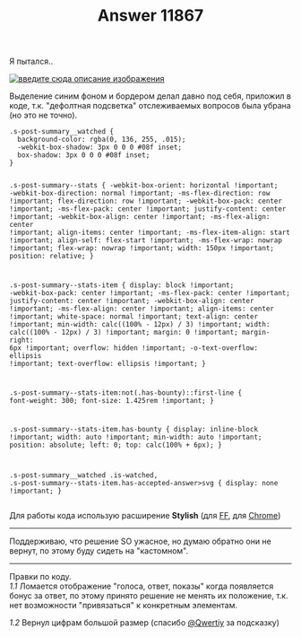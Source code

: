﻿---
title: "Answer 11867"
se.owner.user_id: 221218
se.owner.display_name: "De.Minov"
se.owner.link: "https://ru.meta.stackoverflow.com/users/221218/de-minov"
se.answer_id: 11867
se.question_id: 11866
se.post_type: answer
se.is_accepted: False
---
<p>Я пытался..</p>
<p><a href="https://i.stack.imgur.com/i4y5o.png" rel="nofollow noreferrer"><img src="https://i.stack.imgur.com/i4y5o.png" alt="введите сюда описание изображения" /></a></p>
<p>Выделение синим фоном и бордером делал давно под себя, приложил в коде, т.к. &quot;дефолтная подсветка&quot; отслеживаемых вопросов была убрана (но это не точно).</p>
<p><div class="snippet" data-lang="js" data-hide="true" data-console="false" data-babel="false">
<div class="snippet-code snippet-currently-hidden">
<pre class="snippet-code-css lang-css prettyprint-override"><code>.s-post-summary__watched {
  background-color: rgba(0, 136, 255, .015);
  -webkit-box-shadow: 3px 0 0 0 #08f inset;
  box-shadow: 3px 0 0 0 #08f inset;
}

.s-post-summary--stats {
  -webkit-box-orient: horizontal !important;
  -webkit-box-direction: normal !important;
  -ms-flex-direction: row !important;
  flex-direction: row !important;
  -webkit-box-pack: center !important;
  -ms-flex-pack: center !important;
  justify-content: center !important;
  -webkit-box-align: center !important;
  -ms-flex-align: center !important;
  align-items: center !important;
  -ms-flex-item-align: start !important;
  align-self: flex-start !important;
  -ms-flex-wrap: nowrap !important;
  flex-wrap: nowrap !important;
  width: 150px !important;
  position: relative;
}

.s-post-summary--stats-item {
  display: block !important;
  -webkit-box-pack: center !important;
  -ms-flex-pack: center !important;
  justify-content: center !important;
  -webkit-box-align: center !important;
  -ms-flex-align: center !important;
  align-items: center !important;
  white-space: normal !important;
  text-align: center !important;
  min-width: calc((100% - 12px) / 3) !important;
  width: calc((100% - 12px) / 3) !important;
  margin: 0 !important;
  margin-right: 6px !important;
  overflow: hidden !important;
  -o-text-overflow: ellipsis !important;
  text-overflow: ellipsis !important;
}

.s-post-summary--stats-item:not(.has-bounty)::first-line {
  font-weight: 300;
  font-size: 1.425rem !important;
}

.s-post-summary--stats-item.has-bounty {
  display: inline-block !important;
  width: auto !important;
  min-width: auto !important;
  position: absolute;
  left: 0;
  top: calc(100% + 6px);
}

.s-post-summary__watched .is-watched,
.s-post-summary--stats-item.has-accepted-answer&gt;svg {
  display: none !important;
}</code></pre>
</div>
</div>
</p>
<p>Для работы кода использую расширение <strong>Stylish</strong> (для <a href="https://addons.mozilla.org/ru/firefox/addon/stylish/" rel="nofollow noreferrer">FF</a>, для <a href="https://chrome.google.com/webstore/detail/stylish-custom-themes-for/fjnbnpbmkenffdnngjfgmeleoegfcffe?hl=ru" rel="nofollow noreferrer">Chrome</a>)</p>
<hr />
<p>Поддерживаю, что решение SO ужасное, но думаю обратно они не вернут, по этому буду сидеть на &quot;кастомном&quot;.</p>
<hr />
<p>Правки по коду.<br />
<em>1.1</em> Ломается отображение &quot;голоса, ответ, показы&quot; когда появляется бонус за ответ, по этому принято решение не менять их положение, т.к. нет возможности &quot;привязаться&quot; к конкретным элементам.</p>
<p><em>1.2</em> Вернул цифрам большой размер (спасибо <a href="https://ru.meta.stackoverflow.com/questions/11866/%D0%A7%D1%82%D0%BE-%D0%B7%D0%B0-%D1%83%D0%B6%D0%B0%D1%81-%D1%81%D0%B4%D0%B5%D0%BB%D0%B0%D0%BB%D0%B8-%D1%81-%D0%B3%D0%BB%D0%B0%D0%B2%D0%BD%D0%BE%D0%B9-%D1%81%D1%82%D1%80%D0%B0%D0%BD%D0%B8%D1%86%D0%B5%D0%B9?cb=1#comment51118_11867">@Qwertiy</a> за подсказку)</p>
